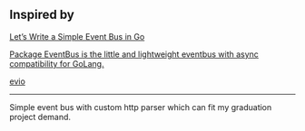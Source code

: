 ## Inspired by 

[Let’s Write a Simple Event Bus in Go](https://levelup.gitconnected.com/lets-write-a-simple-event-bus-in-go-79b9480d8997)

[Package EventBus is the little and lightweight eventbus with async compatibility for GoLang.](https://github.com/asaskevich/EventBus)

[evio](https://github.com/tidwall/evio)

---------------------------

Simple event bus with custom http parser which can fit my graduation project demand.

